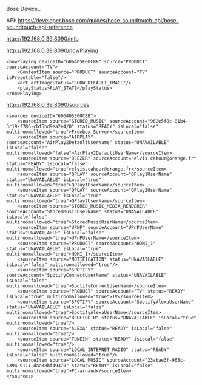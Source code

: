 
Bose Device..

API:
https://developer.bose.com/guides/bose-soundtouch-api/bose-soundtouch-api-reference


http://192.168.0.39:8090/info



http://192.168.0.39:8090/nowPlaying

	<nowPlaying deviceID="606405E00C8B" source="PRODUCT" sourceAccount="TV">
		<ContentItem source="PRODUCT" sourceAccount="TV" isPresetable="false"/>
		<art artImageStatus="SHOW_DEFAULT_IMAGE"/>
		<playStatus>PLAY_STATE</playStatus>
	</nowPlaying>
	
	
http://192.168.0.39:8090/sources

	<sources deviceID="606405E00C8B">
		<sourceItem source="STORED_MUSIC" sourceAccount="962e5f8c-81b4-3c19-f786-cbf5bd9ea2e4/0" status="READY" isLocal="false" multiroomallowed="true">Freebox Server</sourceItem>
		<sourceItem source="AIRPLAY" sourceAccount="AirPlay2DefaultUserName" status="UNAVAILABLE" isLocal="false" multiroomallowed="false">AirPlay2DefaultUserName</sourceItem>
		<sourceItem source="DEEZER" sourceAccount="elvis.cahour@orange.fr" status="READY" isLocal="false" multiroomallowed="true">elvis.cahour@orange.fr</sourceItem>
		<sourceItem source="QPLAY" sourceAccount="QPlay1UserName" status="UNAVAILABLE" isLocal="true" multiroomallowed="true">QPlay1UserName</sourceItem>
		<sourceItem source="QPLAY" sourceAccount="QPlay2UserName" status="UNAVAILABLE" isLocal="true" multiroomallowed="true">QPlay2UserName</sourceItem>
		<sourceItem source="STORED_MUSIC_MEDIA_RENDERER" sourceAccount="StoredMusicUserName" status="UNAVAILABLE" isLocal="false" multiroomallowed="true">StoredMusicUserName</sourceItem>
		<sourceItem source="UPNP" sourceAccount="UPnPUserName" status="UNAVAILABLE" isLocal="false" multiroomallowed="true">UPnPUserName</sourceItem>
		<sourceItem source="PRODUCT" sourceAccount="HDMI_1" status="UNAVAILABLE" isLocal="true" multiroomallowed="true">HDMI_1</sourceItem>
		<sourceItem source="NOTIFICATION" status="UNAVAILABLE" isLocal="false" multiroomallowed="true"/>
		<sourceItem source="SPOTIFY" sourceAccount="SpotifyConnectUserName" status="UNAVAILABLE" isLocal="false" multiroomallowed="true">SpotifyConnectUserName</sourceItem>
		<sourceItem source="PRODUCT" sourceAccount="TV" status="READY" isLocal="true" multiroomallowed="true">TV</sourceItem>
		<sourceItem source="SPOTIFY" sourceAccount="SpotifyAlexaUserName" status="UNAVAILABLE" isLocal="false" multiroomallowed="true">SpotifyAlexaUserName</sourceItem>
		<sourceItem source="BLUETOOTH" status="UNAVAILABLE" isLocal="true" multiroomallowed="true"/>
		<sourceItem source="ALEXA" status="READY" isLocal="false" multiroomallowed="true"/>
		<sourceItem source="TUNEIN" status="READY" isLocal="false" multiroomallowed="true"/>
		<sourceItem source="LOCAL_INTERNET_RADIO" status="READY" isLocal="false" multiroomallowed="true"/>
		<sourceItem source="LOCAL_MUSIC" sourceAccount="23abae3f-965c-4394-9111-daa38bf49370" status="READY" isLocal="false" multiroomallowed="true">PC-arnaud</sourceItem>
	</sources>
	